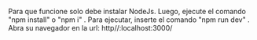 Para que funcione solo debe instalar NodeJs.
Luego, ejecute el comando "npm install" o "npm i" .
Para ejecutar, inserte el comando "npm run dev" .
Abra su navegador en la url: http//:localhost:3000/

